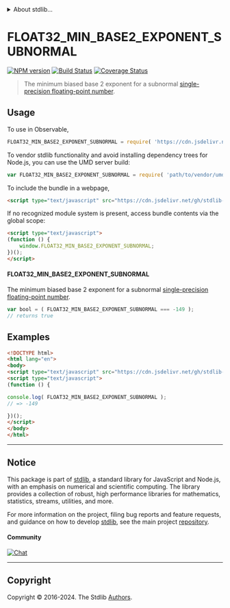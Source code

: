 <!--

@license Apache-2.0

Copyright (c) 2024 The Stdlib Authors.

Licensed under the Apache License, Version 2.0 (the "License");
you may not use this file except in compliance with the License.
You may obtain a copy of the License at

   http://www.apache.org/licenses/LICENSE-2.0

Unless required by applicable law or agreed to in writing, software
distributed under the License is distributed on an "AS IS" BASIS,
WITHOUT WARRANTIES OR CONDITIONS OF ANY KIND, either express or implied.
See the License for the specific language governing permissions and
limitations under the License.

-->


<details>
  <summary>
    About stdlib...
  </summary>
  <p>We believe in a future in which the web is a preferred environment for numerical computation. To help realize this future, we've built stdlib. stdlib is a standard library, with an emphasis on numerical and scientific computation, written in JavaScript (and C) for execution in browsers and in Node.js.</p>
  <p>The library is fully decomposable, being architected in such a way that you can swap out and mix and match APIs and functionality to cater to your exact preferences and use cases.</p>
  <p>When you use stdlib, you can be absolutely certain that you are using the most thorough, rigorous, well-written, studied, documented, tested, measured, and high-quality code out there.</p>
  <p>To join us in bringing numerical computing to the web, get started by checking us out on <a href="https://github.com/stdlib-js/stdlib">GitHub</a>, and please consider <a href="https://opencollective.com/stdlib">financially supporting stdlib</a>. We greatly appreciate your continued support!</p>
</details>

# FLOAT32_MIN_BASE2_EXPONENT_SUBNORMAL

[![NPM version][npm-image]][npm-url] [![Build Status][test-image]][test-url] [![Coverage Status][coverage-image]][coverage-url] <!-- [![dependencies][dependencies-image]][dependencies-url] -->

> The minimum biased base 2 exponent for a subnormal [single-precision floating-point number][ieee754].



<section class="usage">

## Usage

<!-- eslint-disable id-length -->

To use in Observable,

```javascript
FLOAT32_MIN_BASE2_EXPONENT_SUBNORMAL = require( 'https://cdn.jsdelivr.net/gh/stdlib-js/constants-float32-min-base2-exponent-subnormal@umd/browser.js' )
```

To vendor stdlib functionality and avoid installing dependency trees for Node.js, you can use the UMD server build:

```javascript
var FLOAT32_MIN_BASE2_EXPONENT_SUBNORMAL = require( 'path/to/vendor/umd/constants-float32-min-base2-exponent-subnormal/index.js' )
```

To include the bundle in a webpage,

```html
<script type="text/javascript" src="https://cdn.jsdelivr.net/gh/stdlib-js/constants-float32-min-base2-exponent-subnormal@umd/browser.js"></script>
```

If no recognized module system is present, access bundle contents via the global scope:

```html
<script type="text/javascript">
(function () {
    window.FLOAT32_MIN_BASE2_EXPONENT_SUBNORMAL;
})();
</script>
```

#### FLOAT32_MIN_BASE2_EXPONENT_SUBNORMAL

The minimum biased base 2 exponent for a subnormal [single-precision floating-point number][ieee754].

<!-- eslint-disable id-length -->

```javascript
var bool = ( FLOAT32_MIN_BASE2_EXPONENT_SUBNORMAL === -149 );
// returns true
```

</section>

<!-- /.usage -->

<section class="examples">

## Examples

<!-- eslint no-undef: "error" -->

<!-- eslint-disable id-length -->

```html
<!DOCTYPE html>
<html lang="en">
<body>
<script type="text/javascript" src="https://cdn.jsdelivr.net/gh/stdlib-js/constants-float32-min-base2-exponent-subnormal@umd/browser.js"></script>
<script type="text/javascript">
(function () {

console.log( FLOAT32_MIN_BASE2_EXPONENT_SUBNORMAL );
// => -149

})();
</script>
</body>
</html>
```

</section>

<!-- /.examples -->

<!-- C interface documentation. -->



<!-- Section for related `stdlib` packages. Do not manually edit this section, as it is automatically populated. -->

<section class="related">

</section>

<!-- /.related -->

<!-- Section for all links. Make sure to keep an empty line after the `section` element and another before the `/section` close. -->


<section class="main-repo" >

* * *

## Notice

This package is part of [stdlib][stdlib], a standard library for JavaScript and Node.js, with an emphasis on numerical and scientific computing. The library provides a collection of robust, high performance libraries for mathematics, statistics, streams, utilities, and more.

For more information on the project, filing bug reports and feature requests, and guidance on how to develop [stdlib][stdlib], see the main project [repository][stdlib].

#### Community

[![Chat][chat-image]][chat-url]

---

## Copyright

Copyright &copy; 2016-2024. The Stdlib [Authors][stdlib-authors].

</section>

<!-- /.stdlib -->

<!-- Section for all links. Make sure to keep an empty line after the `section` element and another before the `/section` close. -->

<section class="links">

[npm-image]: http://img.shields.io/npm/v/@stdlib/constants-float32-min-base2-exponent-subnormal.svg
[npm-url]: https://npmjs.org/package/@stdlib/constants-float32-min-base2-exponent-subnormal

[test-image]: https://github.com/stdlib-js/constants-float32-min-base2-exponent-subnormal/actions/workflows/test.yml/badge.svg?branch=main
[test-url]: https://github.com/stdlib-js/constants-float32-min-base2-exponent-subnormal/actions/workflows/test.yml?query=branch:main

[coverage-image]: https://img.shields.io/codecov/c/github/stdlib-js/constants-float32-min-base2-exponent-subnormal/main.svg
[coverage-url]: https://codecov.io/github/stdlib-js/constants-float32-min-base2-exponent-subnormal?branch=main

<!--

[dependencies-image]: https://img.shields.io/david/stdlib-js/constants-float32-min-base2-exponent-subnormal.svg
[dependencies-url]: https://david-dm.org/stdlib-js/constants-float32-min-base2-exponent-subnormal/main

-->

[chat-image]: https://img.shields.io/gitter/room/stdlib-js/stdlib.svg
[chat-url]: https://app.gitter.im/#/room/#stdlib-js_stdlib:gitter.im

[stdlib]: https://github.com/stdlib-js/stdlib

[stdlib-authors]: https://github.com/stdlib-js/stdlib/graphs/contributors

[umd]: https://github.com/umdjs/umd
[es-module]: https://developer.mozilla.org/en-US/docs/Web/JavaScript/Guide/Modules

[deno-url]: https://github.com/stdlib-js/constants-float32-min-base2-exponent-subnormal/tree/deno
[deno-readme]: https://github.com/stdlib-js/constants-float32-min-base2-exponent-subnormal/blob/deno/README.md
[umd-url]: https://github.com/stdlib-js/constants-float32-min-base2-exponent-subnormal/tree/umd
[umd-readme]: https://github.com/stdlib-js/constants-float32-min-base2-exponent-subnormal/blob/umd/README.md
[esm-url]: https://github.com/stdlib-js/constants-float32-min-base2-exponent-subnormal/tree/esm
[esm-readme]: https://github.com/stdlib-js/constants-float32-min-base2-exponent-subnormal/blob/esm/README.md
[branches-url]: https://github.com/stdlib-js/constants-float32-min-base2-exponent-subnormal/blob/main/branches.md

[ieee754]: https://en.wikipedia.org/wiki/IEEE_754-1985

<!-- <related-links> -->

<!-- </related-links> -->

</section>

<!-- /.links -->
